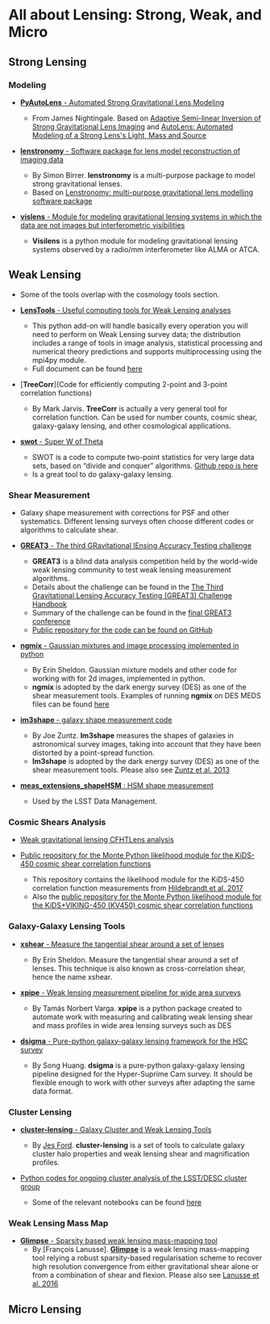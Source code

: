 # All about Lensing: Strong, Weak, and Micro

## Strong Lensing

### Modeling

- [__PyAutoLens__ - Automated Strong Gravitational Lens Modeling](https://github.com/Jammy2211/PyAutoLens)
    * From James Nightingale. Based on [Adaptive Semi-linear Inversion of Strong Gravitational Lens Imaging](https://arxiv.org/abs/1412.7436) and [AutoLens: Automated Modeling of a Strong Lens's Light, Mass and Source](https://arxiv.org/abs/1708.07377)

- [__lenstronomy__ - Software package for lens model reconstruction of imaging data](https://github.com/sibirrer/lenstronomy)
    * By Simon Birrer. __lenstronomy__ is a multi-purpose package to model strong gravitational lenses.
    * Based on [Lenstronomy: multi-purpose gravitational lens modelling software package](https://arxiv.org/abs/1803.09746v1)

- [__vislens__ - Module for modeling gravitational lensing systems in which the data are not images but interferometric visibilities](https://github.com/jspilker/visilens)
    * __Visilens__ is a python module for modeling gravitational lensing systems observed by a radio/mm interferometer like ALMA or ATCA.

## Weak Lensing

* Some of the tools overlap with the cosmology tools section.

* [__LensTools__ - Useful computing tools for Weak Lensing analyses](https://github.com/apetri/LensTools)
    - This python add-on will handle basically every operation you will need to perform on Weak Lensing survey data; the distribution includes a range of tools in image analysis, statistical processing and numerical theory predictions and supports multiprocessing using the mpi4py module.
    - Full document can be found [here](https://lenstools.readthedocs.io/en/latest/)

* [__TreeCorr__](Code for efficiently computing 2-point and 3-point correlation functions)
    - By Mark Jarvis. __TreeCorr__ is actually a very general tool for correlation function. Can be used for number counts, cosmic shear, galaxy-galaxy lensing, and other cosmological applications. 

* [__swot__ - Super W of Theta](https://jeancoupon.com/swot)
    - SWOT is a code to compute two-point statistics for very large data sets, based on “divide and conquer” algorithms. [Github repo is here](https://github.com/jcoupon/swot)
    - Is a great tool to do galaxy-galaxy lensing.

### Shear Measurement

* Galaxy shape measurement with corrections for PSF and other systematics. Different lensing surveys often choose different codes or algorithms to calculate shear.

* [__GREAT3__ - The third GRavitational lEnsing Accuracy Testing challenge](http://great3challenge.info/)
    - __GREAT3__ is a blind data analysis competition held by the world-wide weak lensing community to test weak lensing measurement algorithms.
    - Details about the challenge can be found in the [The Third Gravitational Lensing Accuracy Testing (GREAT3) Challenge Handbook](https://arxiv.org/abs/1308.4982)
    - Summary of the challenge can be found in the [final GREAT3 conference](http://www.great3challenge.info/?q=finalmeeting)
    - [Public repository for the code can be found on GitHub](https://github.com/barnabytprowe/great3-public)

* [__ngmix__ - Gaussian mixtures and image processing implemented in python](https://github.com/esheldon/ngmix)
    - By Erin Sheldon. Gaussian mixture models and other code for working with for 2d images, implemented in python.
    - __ngmix__ is adopted by the dark energy survey (DES) as one of the shear measurement tools. Examples of running __ngmix__ on DES MEDS files can be found [here](https://github.com/esheldon/gmix_meds)

* [__im3shape__ - galaxy shape measurement code](https://bitbucket.org/joezuntz/im3shape-git/src/master/)
    - By Joe Zuntz. __Im3shape__ measures the shapes of galaxies in astronomical survey images, taking into account that they have been distorted by a point-spread function.
    - __Im3shape__ is adopted by the dark energy survey (DES) as one of the shear measurement tools. Please also see [Zuntz et al. 2013](https://arxiv.org/abs/1302.0183)

* [__meas_extensions_shapeHSM__ : HSM shape measurement](https://github.com/lsst/meas_extensions_shapeHSM)
    - Used by the LSST Data Management.

### Cosmic Shears Analysis

* [Weak gravitational lensing CFHTLens analysis](https://github.com/apetri/CFHTLens_analysis)

* [Public repository for the Monte Python likelihood module for the KiDS-450 cosmic shear correlation functions](https://github.com/fkoehlin/kids450_cf_likelihood_public)
    - This repository contains the likelihood module for the KiDS-450 correlation function measurements from [Hildebrandt et al. 2017](https://arxiv.org/abs/1606.05338)
    - Also the [public repository for the Monte Python likelihood module for the KiDS+VIKING-450 (KV450) cosmic shear correlation functions](https://github.com/fkoehlin/kv450_cf_likelihood_public)

### Galaxy-Galaxy Lensing Tools

* [__xshear__ - Measure the tangential shear around a set of lenses](https://github.com/esheldon/xshear)
    - By Erin Sheldon. Measure the tangential shear around a set of lenses. This technique is also known as cross-correlation shear, hence the name xshear.

* [__xpipe__ - Weak lensing measurement pipeline for wide area surveys](https://github.com/vargatn/xpipe)
    - By Tamás Norbert Varga. __xpipe__ is a python package created to automate work with measuring and calibrating weak lensing shear and mass profiles in wide area lensing surveys such as DES

* [__dsigma__ - Pure-python galaxy-galaxy lensing framework for the HSC survey](https://github.com/dr-guangtou/dsigma)
    - By Song Huang. __dsigma__ is a pure-python galaxy-galaxy lensing pipeline designed for the Hyper-Suprime Cam survey. It should be flexible enough to work with other surveys after adapting the same data format.


### Cluster Lensing

* [__cluster-lensing__ - Galaxy Cluster and Weak Lensing Tools](https://github.com/jesford/cluster-lensing)
    - By [Jes Ford](http://jesford.github.io/). __cluster-lensing__ is a set of tools to calculate galaxy cluster halo properties and weak lensing shear and magnification profiles. 

* [Python codes for ongoing cluster analysis of the LSST/DESC cluster group](https://github.com/nicolaschotard/Clusters)
    - Some of the relevant notebooks can be found [here](https://github.com/lsst-france/LSST_notebooks)

### Weak Lensing Mass Map

* [__Glimpse__ - Sparsity based weak lensing mass-mapping tool](https://github.com/CosmoStat/Glimpse)
    - By [François Lanusse]. [__Glimpse__](http://www.cosmostat.org/software/glimpse) is a weak lensing mass-mapping tool relying a robust sparsity-based regularisation scheme to recover high resolution convergence from either gravitational shear alone or from a combination of shear and flexion. Please also see [Lanusse et al. 2016](https://arxiv.org/abs/1603.01599)


## Micro Lensing
